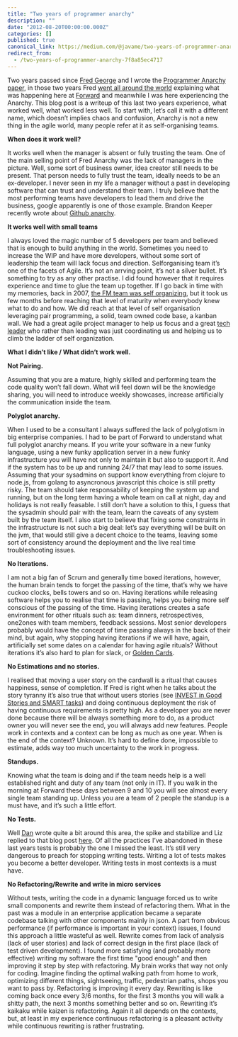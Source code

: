 ```yaml
---
title: "Two years of programmer anarchy"
description: ""
date: "2012-08-20T00:00:00.000Z"
categories: []
published: true
canonical_link: https://medium.com/@javame/two-years-of-programmer-anarchy-7f8a85ec4717
redirect_from:
  - /two-years-of-programmer-anarchy-7f8a85ec4717
---
```


Two years passed since [Fred George](http://www.linkedin.com/pub/fred-george/0/5b5/596) and I wrote the [Programmer Anarchy paper](https://www.dropbox.com/s/omqe86y4nu0z6uy/Leaner%20Programmer%20Anarchy%20v2.pdf?dl=0), in those two years Fred [went all around the world](http://www.infoq.com/presentations/Leaner-Programmer-Anarchy) explaining what was happening here at [Forward](http://www.forward.co.uk/) and meanwhile I was here experiencing the Anarchy. This blog post is a writeup of this last two years experience, what worked well, what worked less well. To start with, let’s call it with a different name, which doesn’t implies chaos and confusion, Anarchy is not a new thing in the agile world, many people refer at it as self-organising teams.

**When does it work well?**

It works well when the manager is absent or fully trusting the team. One of the main selling point of Fred Anarchy was the lack of managers in the picture. Well, some sort of business owner, idea creator still needs to be present. That person needs to fully trust the team, ideally needs to be an ex-developer. I never seen in my life a manager without a past in developing software that can trust and understand their team. I truly believe that the most performing teams have developers to lead them and drive the business, google apparently is one of those example. Brandon Keeper recently wrote about [Github anarchy](http://opensoul.org/blog/archives/2012/06/05/whats-it-like-to-work-at-github/).

**It works well with small teams**

I always loved the magic number of 5 developers per team and believed that is enough to build anything in the world. Sometimes you need to increase the WIP and have more developers, without some sort of leadership the team will lack focus and direction. Selforganising team it’s one of the facets of Agile. It’s not an arrving point, it’s not a silver bullet. It’s something to try as any other practise. I did found however that it requires experience and time to glue the team up together. If I go back in time with my memories, back in 2007, [the FM team was self organizing](http://db.tt/XsgLyEGe), but it took us few months before reaching that level of maturity when everybody knew what to do and how. We did reach at that level of self organisation leveraging pair programming, a solid, team owned code base, a kanban wall. We had a great agile project manager to help us focus and a great [tech leader](http://www.thekua.com/atwork/) who rather than leading was just coordinating us and helping us to climb the ladder of self organization.

**What I didn’t like / What didn’t work well.**

**Not Pairing.**

Assuming that you are a mature, highly skilled and performing team the code quality won’t fall down. What will feel down will be the knowledge sharing, you will need to introduce weekly showcases, increase artificially the communication inside the team.

**Polyglot anarchy.**

When I used to be a consultant I always suffered the lack of polyglotism in big enterprise companies. I had to be part of Forward to understand what full polyglot anarchy means. If you write your software in a new funky language, using a new funky application server in a new funky infrastructure you will have not only to maintain it but also to support it. And if the system has to be up and running 24/7 that may lead to some issues. Assuming that your sysadmins on support know everything from clojure to node.js, from golang to asyncronous javascript this choice is still pretty risky. The team should take responsability of keeping the system up and running, but on the long term having a whole team on call at night, day and holidays is not really feasable. I still don’t have a solution to this, I guess that the sysadmin should pair with the team, learn the caveats of any system built by the team itself. I also start to believe that fixing some constraints in the infrastructure is not such a big deal: let’s say everything will be built on the jvm, that would still give a decent choice to the teams, leaving some sort of consistency around the deployment and the live real time troubleshooting issues.

**No Iterations.**

I am not a big fan of Scrum and generally time boxed iterations, however, the human brain tends to forget the passing of the time, that’s why we have cuckoo clocks, bells towers and so on. Having iterations while releasing software helps you to realise that time is passing, helps you being more self conscious of the passing of the time. Having iterations creates a safe environment for other rituals such as: team dinners, retrospectives, one2ones with team members, feedback sessions. Most senior developers probably would have the concept of time passing always in the back of their mind, but again, why stopping having iterations if we will have, again, artificially set some dates on a calendar for having agile rituals? Without iterations it’s also hard to plan for slack, or [Golden Cards](http://citeseerx.ist.psu.edu/viewdoc/download?doi=10.1.1.23.2798&amp;rep=rep1&amp;type=pdf).

**No Estimations and no stories.**

I realised that moving a user story on the cardwall is a ritual that causes happiness, sense of completion. If Fred is right when he talks about the story tyranny it’s also true that without users stories (see [INVEST in Good Stories and SMART tasks](http://xp123.com/articles/invest-in-good-stories-and-smart-tasks/)) and doing continuous deployment the risk of having continuous requirements is pretty high. As a developer you are never done because there will be always something more to do, as a product owner you will never see the end, you will always add new features. People work in contexts and a context can be long as much as one year. When is the end of the context? Unknown. It’s hard to define done, impossible to estimate, adds way too much uncertainty to the work in progress.

**Standups.**

Knowing what the team is doing and if the team needs help is a well established right and duty of any team (not only in IT). If you walk in the morning at Forward these days between 9 and 10 you will see almost every single team standing up. Unless you are a team of 2 people the standup is a must have, and it’s such a little effort.

**No Tests.**

Well [Dan](http://dannorth.net/2011/01/15/on-craftsmanship/) wrote quite a bit around this area, the spike and stabilize and Liz replied to that blog post [here](http://lizkeogh.com/2012/06/24/beyond-test-driven-development/). Of all the practices I’ve abandoned in these last years tests is probably the one I missed the least. It’s still very dangerous to preach for stopping writing tests. Writing a lot of tests makes you become a better developer. Writing tests in most contexts is a must have.

**No Refactoring/Rewrite and write in micro services**

Without tests, writing the code in a dynamic language forced us to write small components and rewrite them instead of refactoring them. What in the past was a module in an enterprise application became a separate codebase talking with other components mainly in json. A part from obvious performance (if performance is important in your context) issues, I found this approach a little wasteful as well. Rewrite comes from lack of analysis (lack of user stories) and lack of correct design in the first place (lack of test driven development). I found more satisfying (and probably more effective) writing my software the first time "good enough" and then improving it step by step with refactoring. My brain works that way not only for coding. Imagine finding the optimal walking path from home to work, optimizing different things, sightseeing, traffic, pedestrian paths, shops you want to pass by. Refactoring is improving it every day. Rewriting is like coming back once every 3/6 months, for the first 3 months you will walk a shitty path, the next 3 months something better and so on. Rewriting it’s kaikaku while kaizen is refactoring. Again it all depends on the contexts, but, at least in my experience continuous refactoring is a pleasant activity while continuous rewriting is rather frustrating.

